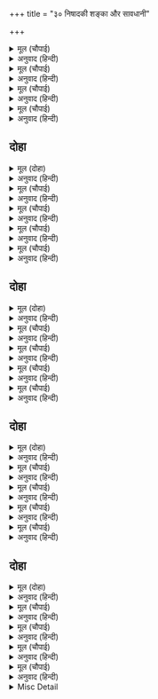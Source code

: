 +++
title = "३० निषादकी शङ्का और सावधानी"

+++


<details><summary>मूल (चौपाई)</summary>

सई तीर बसि चले बिहाने।  
सृंगबेरपुर सब निअराने॥  
समाचार सब सुने निषादा।  
हृदयँ बिचार करइ सबिषादा॥
</details>

<details><summary>अनुवाद (हिन्दी)</summary>

रातभर सई नदीके तीरपर निवास करके सबेरे वहाँसे चल दिये और सब शृङ्गवेरपुरके समीप जा पहुँचे। निषादराजने सब समाचार सुने, तो वह दुखी होकर हृदयमें विचार करने लगा—॥ १॥
</details>

<details><summary>मूल (चौपाई)</summary>

कारन कवन भरतु बन जाहीं।  
है कछु कपट भाउ मन माहीं॥  
जौं पै जियँ न होति कुटिलाई।  
तौ कत लीन्ह संग कटकाई॥
</details>

<details><summary>अनुवाद (हिन्दी)</summary>

क्या कारण है जो भरत वनको जा रहे हैं, मनमें कुछ कपट-भाव अवश्य है। यदि मनमें कुटिलता न होती, तो साथमें सेना क्यों ले चले हैं॥ २॥
</details>

<details><summary>मूल (चौपाई)</summary>

जानहिं सानुज रामहि मारी।  
करउँ अकंटक राजु सुखारी॥  
भरत न राजनीति उर आनी।  
तब कलंकु अब जीवन हानी॥
</details>

<details><summary>अनुवाद (हिन्दी)</summary>

समझते हैं कि छोटे भाई लक्ष्मणसहित श्रीरामको मारकर सुखसे निष्कण्टक राज्य करूँगा। भरतने हृदयमें राजनीतिको स्थान नहीं दिया (राजनीतिका विचार नहीं किया)। तब (पहले) तो कलंक ही लगा था, अब तो जीवनसे ही हाथ धोना पड़ेगा॥ ३॥
</details>

<details><summary>मूल (चौपाई)</summary>

सकल सुरासुर जुरहिं जुझारा।  
रामहि समर न जीतनिहारा॥  
का आचरजु भरतु अस करहीं।  
नहिं बिष बेलि अमिअ फल फरहीं॥
</details>

<details><summary>अनुवाद (हिन्दी)</summary>

सम्पूर्ण देवता और दैत्य वीर जुट जायँ, तो भी श्रीरामजीको रणमें जीतनेवाला कोई नहीं है। भरत जो ऐसा कर रहे हैं, इसमें आश्चर्य ही क्या है? विषकी बेलें अमृतफल कभी नहीं फलतीं!॥ ४॥
</details>

## दोहा


<details><summary>मूल (दोहा)</summary>

अस बिचारि गुहँ ग्याति सन कहेउ सजग सब होहु।  
हथवाँसहु बोरहु तरनि कीजिअ घाटारोहु॥ १८९॥
</details>

<details><summary>अनुवाद (हिन्दी)</summary>

ऐसा विचारकर गुह (निषादराज) ने अपनी जातिवालोंसे कहा कि सब लोग सावधान हो जाओ। नावोंको हाथमें (कब्जेमें) कर लो और फिर उन्हें डुबा दो तथा सब घाटोंको रोक दो॥ १८९॥
</details>

<details><summary>मूल (चौपाई)</summary>

होहु सँजोइल रोकहु घाटा।  
ठाटहु सकल मरै के ठाटा॥  
सनमुख लोह भरत सन लेऊँ।  
जिअत न सुरसरि उतरन देऊँ॥
</details>

<details><summary>अनुवाद (हिन्दी)</summary>

सुसज्जित होकर घाटोंको रोक लो और सब लोग मरनेके साज सजा लो (अर्थात् भरतसे युद्धमें लड़कर मरनेके लिये तैयार हो जाओ)। मैं भरतसे सामने (मैदानमें) लोहा लूँगा (मुठभेड़ करूँगा) और जीते-जी उन्हें गङ्गापार न उतरने दूँगा॥ १॥
</details>

<details><summary>मूल (चौपाई)</summary>

समर मरनु पुनि सुरसरि तीरा।  
राम काजु छनभंगु सरीरा॥  
भरत भाइ नृपु मैं जन नीचू।  
बड़ें भाग असि पाइअ मीचू॥
</details>

<details><summary>अनुवाद (हिन्दी)</summary>

युद्धमें मरण, फिर गङ्गाजीका तट, श्रीरामजीका काम और क्षणभङ्गुर शरीर (जो चाहे जब नाश हो जाय); भरत श्रीरामजीके भाई और राजा (उनके हाथसे मरना) और मैं नीच सेवक—बड़े भाग्यसे ऐसी मृत्यु मिलती है॥ २॥
</details>

<details><summary>मूल (चौपाई)</summary>

स्वामि काज करिहउँ रन रारी।  
जस धवलिहउँ भुवन दस चारी॥  
तजउँ प्रान रघुनाथ निहोरें।  
दुहूँ हाथ मुद मोदक मोरें॥
</details>

<details><summary>अनुवाद (हिन्दी)</summary>

मैं स्वामीके कामके लिये रणमें लड़ाई करूँगा और चौदहों लोकोंको अपने यशसे उज्ज्वल कर दूँगा। श्रीरघुनाथजीके निमित्त प्राण त्याग दूँगा। मेरे तो दोनों ही हाथोंमें आनन्दके लड्डू हैं (अर्थात् जीत गया तो रामसेवकका यश प्राप्त करूँगा और मारा गया तो श्रीरामजीकी नित्य सेवा प्राप्त करूँगा)॥ ३॥
</details>

<details><summary>मूल (चौपाई)</summary>

साधु समाज न जाकर लेखा।  
राम भगत महुँ जासु न रेखा॥  
जायँ जिअत जग सो महिभारू।  
जननी जौबन बिटप कुठारू॥
</details>

<details><summary>अनुवाद (हिन्दी)</summary>

साधुओंके समाजमें जिसकी गिनती नहीं और श्रीरामजीके भक्तोंमें जिसका स्थान नहीं, वह जगत् में पृथ्वीका भार होकर व्यर्थ ही जीता है। वह माताके यौवनरूपी वृक्षके काटनेके लिये कुल्हाड़ामात्र है॥ ४॥
</details>

## दोहा


<details><summary>मूल (दोहा)</summary>

बिगत बिषाद निषादपति सबहि बढ़ाइ उछाहु।  
सुमिरि राम मागेउ तुरत तरकस धनुष सनाहु॥ १९०॥
</details>

<details><summary>अनुवाद (हिन्दी)</summary>

[इस प्रकार श्रीरामजीके लिये प्राणसमर्पणका निश्चय करके] निषादराज विषादसे रहित हो गया और सबका उत्साह बढ़ाकर तथा श्रीरामचन्द्रजीका स्मरण करके उसने तुरंत ही तरकस, धनुष और कवच माँगा॥ १९०॥
</details>

<details><summary>मूल (चौपाई)</summary>

बेगहु भाइहु सजहु सँजोऊ।  
सुनि रजाइ कदराइ न कोऊ॥  
भलेहिं नाथ सब कहहिं सहरषा।  
एकहिं एक बढ़ावइ करषा॥
</details>

<details><summary>अनुवाद (हिन्दी)</summary>

[उसने कहा—] हे भाइयो! जल्दी करो और सब सामान सजाओ। मेरी आज्ञा सुनकर कोई मनमें कायरता न लावे। सब हर्षके साथ बोल उठे—हे नाथ! बहुत अच्छा; और आपसमें एक-दूसरेका जोश बढ़ाने लगे॥ १॥
</details>

<details><summary>मूल (चौपाई)</summary>

चले निषाद जोहारि जोहारी।  
सूर सकल रन रूचइ रारी॥  
सुमिरि राम पद पंकज पनहीं।  
भाथीं बाँधि चढ़ाइन्हि धनहीं॥
</details>

<details><summary>अनुवाद (हिन्दी)</summary>

निषादराजको जोहार कर-करके सब निषाद चले। सभी बड़े शूरवीर हैं और संग्राममें लड़ना उन्हें बहुत अच्छा लगता है। श्रीरामचन्द्रजीके चरणकमलोंकी जूतियोंका स्मरण करके उन्होंने भाथियाँ (छोटे-छोटे तरकस) बाँधकर धनुहियों (छोटे-छोटे धनुषों)-पर प्रत्यञ्चा चढ़ायीं॥ २॥
</details>

<details><summary>मूल (चौपाई)</summary>

अँगरी पहिरि कूँड़ि सिर धरहीं।  
फरसा बाँस सेल सम करहीं॥  
एक कुसल अति ओड़न खाँड़े।  
कूदहिं गगन मनहुँ छिति छाँड़े॥
</details>

<details><summary>अनुवाद (हिन्दी)</summary>

कवच पहनकर सिरपर लोहेका टोप रखते हैं और फरसे, भाले तथा बरछोंको सीधा कर रहे हैं (सुधार रहे हैं)। कोई तलवारके वार रोकनेमें अत्यन्त ही कुशल हैं। वे ऐसे उमंगमें भरे हैं मानो धरती छोड़कर आकाशमें कूद (उछल) रहे हों॥ ३॥
</details>

<details><summary>मूल (चौपाई)</summary>

निज निज साजु समाजु बनाई।  
गुह राउतहि जोहारे जाई॥  
देख सुभट सब लायक जाने।  
लै लै नाम सकल सनमाने॥
</details>

<details><summary>अनुवाद (हिन्दी)</summary>

अपना-अपना साज-समाज (लड़ाईका सामान और दल) बनाकर उन्होंने जाकर निषादराज गुहको जोहार की। निषादराजने सुन्दर योद्धाओंको देखकर, सबको सुयोग्य जाना और नाम ले-लेकर सबका सम्मान किया॥ ४॥
</details>

## दोहा


<details><summary>मूल (दोहा)</summary>

भाइहु लावहु धोख जनि आजु काज बड़ मोहि।  
सुनि सरोष बोले सुभट बीर अधीर न होहि॥ १९१॥
</details>

<details><summary>अनुवाद (हिन्दी)</summary>

[उसने कहा—] हे भाइयो! धोखा न लाना (अर्थात् मरनेसे न घबराना),आज मेरा बड़ा भारी काम है। यह सुनकर सब योद्धा बड़े जोशके साथ बोल उठे—हे वीर! अधीर मत हो॥ १९१॥
</details>

<details><summary>मूल (चौपाई)</summary>

राम प्रताप नाथ बल तोरे।  
करहिं कटकु बिनु भट बिनु घोरे॥  
जीवत पाउ न पाछें धरहीं।  
रुंड मुंडमय मेदिनि करहीं॥
</details>

<details><summary>अनुवाद (हिन्दी)</summary>

हे नाथ! श्रीरामचन्द्रजीके प्रतापसे और आपके बलसे हमलोग भरतकी सेनाको बिना वीर और बिना घोड़ेकी कर देंगे (एक-एक वीर और एक-एक घोड़ेको मार डालेंगे)। जीते-जी पीछे पाँव न रखेंगे। पृथ्वीको रुण्ड-मुण्डमयी कर देंगे (सिरों और धड़ोंसे छा देंगे)॥ १॥
</details>

<details><summary>मूल (चौपाई)</summary>

दीख निषादनाथ भल टोलू।  
कहेउ बजाउ जुझाऊ ढोलू॥  
एतना कहत छींक भइ बाँए।  
कहेउ सगुनिअन्ह खेत सुहाए॥
</details>

<details><summary>अनुवाद (हिन्दी)</summary>

निषादराजने वीरोंका बढ़िया दल देखकर कहा—जुझाऊ (लड़ाईका) ढोल बजाओ। इतना कहते ही बायीं ओर छींक हुई। शकुन विचारनेवालोंने कहा कि खेत सुन्दर हैं (जीत होगी)॥ २॥
</details>

<details><summary>मूल (चौपाई)</summary>

बूढ़ु एकु कह सगुन बिचारी।  
भरतहि मिलिअ न होइहि रारी॥  
रामहि भरतु मनावन जाहीं।  
सगुन कहइ अस बिग्रहु नाहीं॥
</details>

<details><summary>अनुवाद (हिन्दी)</summary>

एक बूढ़ेने शकुन विचारकर कहा—भरतसे मिल लीजिये, उनसे लड़ाई नहीं होगी। भरत श्रीरामचन्द्रजीको मनाने जा रहे हैं। शकुन ऐसा कह रहा है कि विरोध नहीं है॥ ३॥
</details>

<details><summary>मूल (चौपाई)</summary>

सुनि गुह कहइ नीक कह बूढ़ा।  
सहसा करि पछिताहिं बिमूढ़ा॥  
भरत सुभाउ सीलु बिनु बूझें।  
बड़ि हित हानि जानि बिनु जूझें॥
</details>

<details><summary>अनुवाद (हिन्दी)</summary>

यह सुनकर निषादराज गुहने कहा—बूढ़ा ठीक कह रहा है। जल्दीमें (बिना विचारे) कोई काम करके मूर्ख लोग पछताते हैं। भरतजीका शील-स्वभाव बिना समझे और बिना जाने युद्ध करनेमें हितकी बहुत बड़ी हानि है॥ ४॥
</details>

## दोहा


<details><summary>मूल (दोहा)</summary>

गहहु घाट भट समिटि सब लेउँ मरम मिलि जाइ।  
बूझि मित्र अरि मध्य गति तस तब करिहउँ आइ॥ १९२॥
</details>

<details><summary>अनुवाद (हिन्दी)</summary>

अतएव हे वीरो! तुमलोग इकट्ठे होकर सब घाटोंको रोक लो, मैं जाकर भरतजीसे मिलकर उनका भेद लेता हूँ। उनका भाव मित्रका है या शत्रुका या उदासीनका, यह जानकर तब आकर वैसा (उसीके अनुसार) प्रबन्ध करूँगा॥ १९२॥
</details>

<details><summary>मूल (चौपाई)</summary>

लखब सनेहु सुभायँ सुहाएँ।  
बैरु प्रीति नहिं दुरइँ दुराएँ॥  
अस कहि भेंट सँजोवन लागे।  
कंद मूल फल खग मृग मागे॥
</details>

<details><summary>अनुवाद (हिन्दी)</summary>

उनके सुन्दर स्वभावसे मैं उनके स्नेहको पहचान लूँगा। वैर और प्रेम छिपानेसे नहीं छिपते। ऐसा कहकर वह भेंटका सामान सजाने लगा। उसने कन्द, मूल, फल, पक्षी और हिरन मँगवाये॥ १॥
</details>

<details><summary>मूल (चौपाई)</summary>

मीन पीन पाठीन पुराने।  
भरि भरि भार कहारन्ह आने॥  
मिलन साजु सजि मिलन सिधाए।  
मंगल मूल सगुन सुभ पाए॥
</details>

<details><summary>अनुवाद (हिन्दी)</summary>

कहार लोग पुरानी और मोटी पहिना नामक मछलियोंके भार भर-भरकर लाये। भेंटका सामान सजाकर मिलनेके लिये चले तो मङ्गलदायक शुभ शकुन मिले॥ २॥
</details>

<details><summary>मूल (चौपाई)</summary>

देखि दूरि तें कहि निज नामू।  
कीन्ह मुनीसहि दंड प्रनामू॥  
जानि रामप्रिय दीन्हि असीसा।  
भरतहि कहेउ बुझाइ मुनीसा॥
</details>

<details><summary>अनुवाद (हिन्दी)</summary>

निषादराजने मुनिराज वसिष्ठजीको देखकर अपना नाम बतलाकर दूरहीसे दण्डवत्-प्रणाम किया। मुनीश्वर वसिष्ठजीने उसको रामका प्यारा जानकर आशीर्वाद दिया और भरतजीको समझाकर कहा [कि यह श्रीरामजीका मित्र है]॥ ३॥
</details>

<details><summary>मूल (चौपाई)</summary>

राम सखा सुनि संदनु त्यागा।  
चले उतरि उमगत अनुरागा॥  
गाउँ जाति गुहँ नाउँ सुनाई।  
कीन्ह जोहारु माथ महि लाई॥
</details>

<details><summary>अनुवाद (हिन्दी)</summary>

यह श्रीरामका मित्र है, इतना सुनते ही भरतजीने रथ त्याग दिया। वे रथसे उतरकर प्रेममें  उमँगते हुए चले। निषादराज गुहने अपना गाँव, जाति और नाम सुनाकर पृथ्वीपर माथा टेककर जोहार की॥ ४॥
</details>

<details><summary>Misc Detail</summary>


</details>
